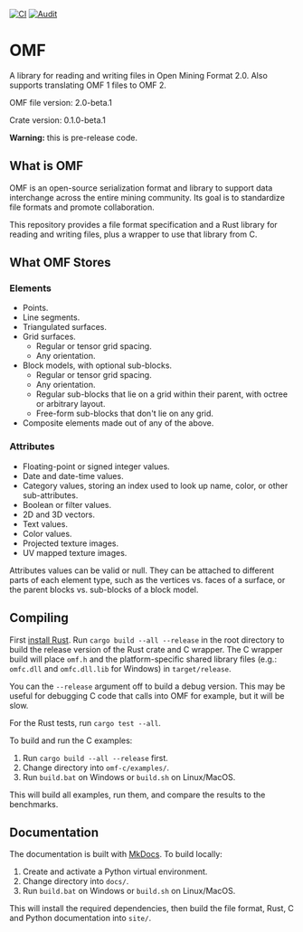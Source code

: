 [![CI](https://github.com/gmggroup/omf-rust/actions/workflows/ci.yml/badge.svg)](https://github.com/gmggroup/omf-rust/actions/workflows/ci.yml)
[![Audit](https://github.com/gmggroup/omf-rust/actions/workflows/audit.yml/badge.svg)](https://github.com/gmggroup/omf-rust/actions/workflows/audit.yml)

# OMF

A library for reading and writing files in Open Mining Format 2.0.
Also supports translating OMF 1 files to OMF 2.

OMF file version: 2.0-beta.1

Crate version: 0.1.0-beta.1

**Warning:** this is pre-release code.

## What is OMF

OMF is an open-source serialization format and library to support data interchange
across the entire mining community.
Its goal is to standardize file formats and promote collaboration.

This repository provides a file format specification and a Rust library for reading and writing files,
plus a wrapper to use that library from C.

## What OMF Stores

### Elements

- Points.
- Line segments.
- Triangulated surfaces.
- Grid surfaces.
    - Regular or tensor grid spacing.
    - Any orientation.
- Block models, with optional sub-blocks.
    - Regular or tensor grid spacing.
    - Any orientation.
    - Regular sub-blocks that lie on a grid within their parent, with octree or arbitrary layout.
    - Free-form sub-blocks that don't lie on any grid.
- Composite elements made out of any of the above.


### Attributes

- Floating-point or signed integer values.
- Date and date-time values.
- Category values, storing an index used to look up name, color, or other sub-attributes.
- Boolean or filter values.
- 2D and 3D vectors.
- Text values.
- Color values.
- Projected texture images.
- UV mapped texture images.

Attributes values can be valid or null.
They can be attached to different parts of each element type,
such as the vertices vs. faces of a surface,
or the parent blocks vs. sub-blocks of a block model.

## Compiling

First [install Rust](https://www.rust-lang.org/tools/install).
Run `cargo build --all --release` in the root directory to build the release version of the Rust
crate and C wrapper.
The C wrapper build will place `omf.h` and the platform-specific shared library files
(e.g.: `omfc.dll` and `omfc.dll.lib` for Windows) in `target/release`.

You can the `--release` argument off to build a debug version.
This may be useful for debugging C code that calls into OMF for example,
but it will be slow.

For the Rust tests, run `cargo test --all`.

To build and run the C examples:

1. Run `cargo build --all --release` first.
2. Change directory into `omf-c/examples/`.
3. Run `build.bat` on Windows or `build.sh` on Linux/MacOS.

This will build all examples, run them, and compare the results to the benchmarks.

## Documentation

The documentation is built with [MkDocs](https://www.mkdocs.org/).
To build locally:

1. Create and activate a Python virtual environment.
2. Change directory into `docs/`.
3. Run `build.bat` on Windows or `build.sh` on Linux/MacOS.

This will install the required dependencies, then build the file format, Rust, C and Python documentation into `site/`.
